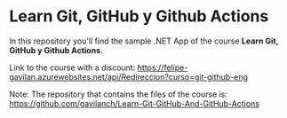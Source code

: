 # Learn Git, GitHub y Github Actions

In this repository you'll find the sample .NET App of the course **Learn Git, GitHub y Github Actions**.

Link to the course with a discount: https://felipe-gavilan.azurewebsites.net/api/Redireccion?curso=git-github-eng

Note: The repository that contains the files of the course is: https://github.com/gavilanch/Learn-Git-GitHub-And-GitHub-Actions
